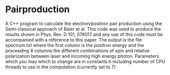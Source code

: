 # Pairproduction
A C++ program to calculate the electron/positron pair production using the Semi-classical approach of Baier et al.
This code was used to produce the results shown in Phys. Rev. D 101, 076017 and any use of this code must be accompanied with a reference to this paper.
The output is the file spectrum.txt where the first column is the positron energy and the proceeding 8 columns the different combinations of spin and relative polarization between laser and incoming high energy photon.
Parameters which you may which to change are in constants.h including number of CPU threads to use in the computation (currently set to 7)
